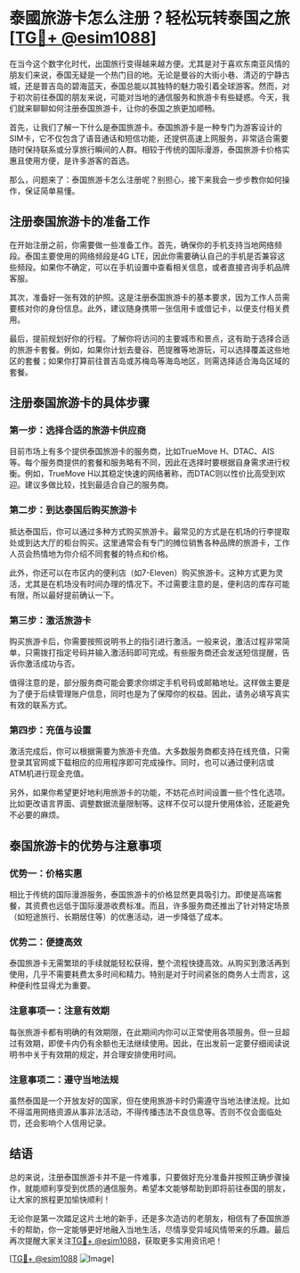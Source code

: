 # 泰國旅游卡怎么注册？轻松玩转泰国之旅[[TG💪+ @esim1088](https://t.me/s/esim1088)]

在当今这个数字化时代，出国旅行变得越来越方便。尤其是对于喜欢东南亚风情的朋友们来说，泰国无疑是一个热门目的地。无论是曼谷的大街小巷、清迈的宁静古城，还是普吉岛的碧海蓝天，泰国总能以其独特的魅力吸引着全球游客。然而，对于初次前往泰国的朋友来说，可能对当地的通信服务和旅游卡有些疑惑。今天，我们就来聊聊如何注册泰国旅游卡，让你的泰国之旅更加顺畅。

首先，让我们了解一下什么是泰国旅游卡。泰国旅游卡是一种专门为游客设计的SIM卡，它不仅包含了语音通话和短信功能，还提供高速上网服务，非常适合需要随时保持联系或分享旅行瞬间的人群。相较于传统的国际漫游，泰国旅游卡价格实惠且使用方便，是许多游客的首选。

那么，问题来了：泰国旅游卡怎么注册呢？别担心，接下来我会一步步教你如何操作，保证简单易懂。

## 注册泰国旅游卡的准备工作

在开始注册之前，你需要做一些准备工作。首先，确保你的手机支持当地网络频段。泰国主要使用的网络频段是4G LTE，因此你需要确认自己的手机是否兼容这些频段。如果你不确定，可以在手机设置中查看相关信息，或者直接咨询手机品牌客服。

其次，准备好一张有效的护照。这是注册泰国旅游卡的基本要求，因为工作人员需要核对你的身份信息。此外，建议随身携带一张信用卡或借记卡，以便支付相关费用。

最后，提前规划好你的行程。了解你将访问的主要城市和景点，这有助于选择合适的旅游卡套餐。例如，如果你计划去曼谷、芭提雅等地游玩，可以选择覆盖这些地区的套餐；如果你打算前往普吉岛或苏梅岛等海岛地区，则需选择适合海岛区域的套餐。

## 注册泰国旅游卡的具体步骤

### 第一步：选择合适的旅游卡供应商

目前市场上有多个提供泰国旅游卡的服务商，比如TrueMove H、DTAC、AIS等。每个服务商提供的套餐和服务略有不同，因此在选择时要根据自身需求进行权衡。例如，TrueMove H以其稳定快速的网络著称，而DTAC则以性价比高受到欢迎。建议多做比较，找到最适合自己的服务商。

### 第二步：到达泰国后购买旅游卡

抵达泰国后，你可以通过多种方式购买旅游卡。最常见的方式是在机场的行李提取处或到达大厅的柜台购买。这里通常会有专门的摊位销售各种品牌的旅游卡，工作人员会热情地为你介绍不同套餐的特点和价格。

此外，你还可以在市区内的便利店（如7-Eleven）购买旅游卡。这种方式更为灵活，尤其是在机场没有时间办理的情况下。不过需要注意的是，便利店的库存可能有限，所以最好提前确认一下。

### 第三步：激活旅游卡

购买旅游卡后，你需要按照说明书上的指引进行激活。一般来说，激活过程非常简单，只需拨打指定号码并输入激活码即可完成。有些服务商还会发送短信提醒，告诉你激活成功与否。

值得注意的是，部分服务商可能会要求你绑定手机号码或邮箱地址。这样做主要是为了便于后续管理账户信息，同时也是为了保障你的权益。因此，请务必填写真实有效的联系方式。

### 第四步：充值与设置

激活完成后，你可以根据需要为旅游卡充值。大多数服务商都支持在线充值，只需登录其官网或下载相应的应用程序即可完成操作。同时，也可以通过便利店或ATM机进行现金充值。

另外，如果你希望更好地利用旅游卡的功能，不妨花点时间设置一些个性化选项。比如更改语言界面、调整数据流量限制等。这样不仅可以提升使用体验，还能避免不必要的麻烦。

## 泰国旅游卡的优势与注意事项

### 优势一：价格实惠

相比于传统的国际漫游服务，泰国旅游卡的价格显然更具吸引力。即使是高端套餐，其资费也远低于国际漫游收费标准。而且，许多服务商还推出了针对特定场景（如短途旅行、长期居住等）的优惠活动，进一步降低了成本。

### 优势二：便捷高效

泰国旅游卡无需繁琐的手续就能轻松获得，整个流程快捷高效。从购买到激活再到使用，几乎不需要耗费太多时间和精力。特别是对于时间紧张的商务人士而言，这种便利性显得尤为重要。

### 注意事项一：注意有效期

每张旅游卡都有明确的有效期限，在此期间内你可以正常使用各项服务。但一旦超过有效期，即使卡内仍有余额也无法继续使用。因此，在出发前一定要仔细阅读说明书中关于有效期的规定，并合理安排使用时间。

### 注意事项二：遵守当地法规

虽然泰国是一个开放友好的国家，但在使用旅游卡时仍需遵守当地法律法规。比如不得滥用网络资源从事非法活动，不得传播违法不良信息等。否则不仅会面临处罚，还会影响个人信用记录。

## 结语

总的来说，注册泰国旅游卡并不是一件难事，只要做好充分准备并按照正确步骤操作，就能顺利享受到优质的通信服务。希望本文能够帮助到即将前往泰国的朋友，让大家的旅程更加愉快顺利！

无论你是第一次踏足这片土地的新手，还是多次造访的老朋友，相信有了泰国旅游卡的帮助，你一定能够更好地融入当地生活，尽情享受异域风情带来的乐趣。最后再次提醒大家关注[TG💪+ @esim1088](https://t.me/s/esim1088)，获取更多实用资讯吧！

[[TG💪+ @esim1088](https://t.me/s/esim1088) ![Image](https://i.postimg.cc/4NQfJmqS/Snipaste-2025-05-13-00-14-12.png)]